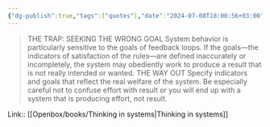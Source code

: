 ```yaml
---
{"dg-publish":true,"tags":["quotes"],"date":"2024-07-08T18:00:56+03:00","title":"way out for seeking the wrong goal","modified_at":"2024-09-18T16:19:45+03:00","aliases":"way out for seeking the wrong goal","dg-path":"/quotes/202407081800.md","permalink":"/quotes/202407081800/","dgPassFrontmatter":true}
---
```



> THE TRAP: SEEKING THE WRONG GOAL
System behavior is particularly sensitive to the goals of feedback loops. If the goals—the indicators of satisfaction of the rules—are defined inaccurately or incompletely, the system may obediently work to produce a result that is not really intended or wanted.
THE WAY OUT
Specify indicators and goals that reflect the real welfare of the system. Be especially careful not to confuse effort with result or you will end up with a system that is producing effort, not result.

Link:: [[Openbox/books/Thinking in systems|Thinking in systems]]
